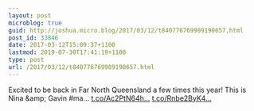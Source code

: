 ```yaml
---
layout: post
microblog: true
guid: http://joshua.micro.blog/2017/03/12/t840776769909190657.html
post_id: 33846
date: 2017-03-12T15:09:37+1100
lastmod: 2019-07-30T17:41:19+1100
type: post
url: /2017/03/12/t840776769909190657.html
---
```

Excited to be back in Far North Queensland a few times this year! This is Nina &amp;amp; Gavin #ma… [t.co/Ac2PtN64h...](https://t.co/Ac2PtN64hl) [t.co/Rnbe2ByK4...](https://t.co/Rnbe2ByK4o)
